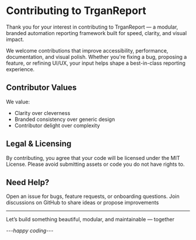# Contributing to TrganReport
Thank you for your interest in contributing to TrganReport — a modular, branded automation reporting framework built for speed, clarity, and visual impact.

We welcome contributions that improve accessibility, performance, documentation, and visual polish. Whether you're fixing a bug, proposing a feature, or refining UI/UX, your input helps shape a best-in-class reporting experience.

## Contributor Values
We value:
- Clarity over cleverness
- Branded consistency over generic design
- Contributor delight over complexity


## Legal & Licensing
By contributing, you agree that your code will be licensed under the MIT License. Please avoid submitting assets or code you do not have rights to.

## Need Help?
Open an issue for bugs, feature requests, or onboarding questions.
Join discussions on GitHub to share ideas or propose improvements

---

Let’s build something beautiful, modular, and maintainable — together 

*---happy coding---*